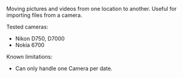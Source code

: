 Moving pictures and videos from one location to another. Useful for importing files from a camera. 

Tested cameras: 
- Nikon D750, D7000
- Nokia 6700

Known limitations:
- Can only handle one Camera per date.
